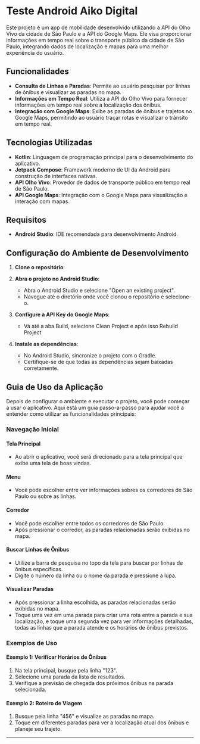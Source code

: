 # Teste Android Aiko Digital

Este projeto é um app de mobilidade desenvolvido utilizando a API do Olho Vivo da cidade de São Paulo e a API do Google Maps. Ele visa proporcionar informações em tempo real sobre o transporte público da cidade de São Paulo, integrando dados de localização e mapas para uma melhor experiência do usuário.

## Funcionalidades

- **Consulta de Linhas e Paradas**: Permite ao usuário pesquisar por linhas de ônibus e visualizar as paradas no mapa.
- **Informações em Tempo Real**: Utiliza a API do Olho Vivo para fornecer informações em tempo real sobre a localização dos ônibus.
- **Integração com Google Maps**: Exibe as paradas de ônibus e trajetos no Google Maps, permitindo ao usuário traçar rotas e visualizar o trânsito em tempo real.

## Tecnologias Utilizadas

- **Kotlin**: Linguagem de programação principal para o desenvolvimento do aplicativo.
- **Jetpack Compose**: Framework moderno de UI da Android para construção de interfaces nativas.
- **API Olho Vivo**: Provedor de dados de transporte público em tempo real de São Paulo.
- **API Google Maps**: Integração com o Google Maps para visualização e interação com mapas.

## Requisitos

- **Android Studio**: IDE recomendada para desenvolvimento Android.

## Configuração do Ambiente de Desenvolvimento

1. **Clone o repositório**:

2. **Abra o projeto no Android Studio**:
    - Abra o Android Studio e selecione "Open an existing project".
    - Navegue até o diretório onde você clonou o repositório e selecione-o.

3. **Configure a API Key do Google Maps**:
    - Vá até a aba Build, selecione Clean Project e após isso Rebuild Project

4. **Instale as dependências**:
    - No Android Studio, sincronize o projeto com o Gradle.
    - Certifique-se de que todas as dependências sejam baixadas corretamente.

## Guia de Uso da Aplicação

Depois de configurar o ambiente e executar o projeto, você pode começar a usar o aplicativo. Aqui está um guia passo-a-passo para ajudar você a entender como utilizar as funcionalidades principais:

### Navegação Inicial

#### Tela Principal

- Ao abrir o aplicativo, você será direcionado para a tela principal que exibe uma tela de boas vindas.

#### Menu

- Você pode escolher entre ver informações sobres os corredores de São Paulo ou sobre as linhas.

#### Corredor

- Você pode escolher entre todos os corredores de São Paulo
- Após pressionar o corredor, as paradas relacionadas serão exibidas no mapa.

#### Buscar Linhas de Ônibus

- Utilize a barra de pesquisa no topo da tela para buscar por linhas de ônibus específicas.
- Digite o número da linha ou o nome da parada e pressione a lupa.

#### Visualizar Paradas

- Após pressionar a linha escolhida, as paradas relacionadas serão exibidas no mapa.
- Toque uma vez em uma parada para criar uma rota entre a parada e sua localização, e toque uma segunda vez para ver informações detalhadas, todas as linhas que a 
parada atende e os horários de ônibus previstos.

### Exemplos de Uso

#### Exemplo 1: Verificar Horários de Ônibus

1. Na tela principal, busque pela linha "123".
2. Selecione uma parada da lista de resultados.
3. Verifique a previsão de chegada dos próximos ônibus na parada selecionada.

#### Exemplo 2: Roteiro de Viagem

1. Busque pela linha "456" e visualize as paradas no mapa.
2. Toque em diferentes paradas para ver a localização atual dos ônibus e planeje seu trajeto.

---
